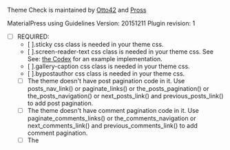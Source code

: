 
Theme Check is maintained by [Otto42](https://profiles.wordpress.org/otto42/) and [Pross](https://profiles.wordpress.org/pross/)

MaterialPress using Guidelines Version: 20151211 Plugin revision: 1

- [ ] REQUIRED:
	- [ ].sticky css class is needed in your theme css.
	- [ ].screen-reader-text css class is needed in your theme css. See See: [the Codex](http://codex.wordpress.org/CSS#WordPress_Generated_Classes) for an example implementation.
	- [ ].gallery-caption css class is needed in your theme css.
	- [ ].bypostauthor css class is needed in your theme css.
	- [ ] The theme doesn't have post pagination code in it. Use posts_nav_link() or paginate_links() or the_posts_pagination() or the_posts_navigation() or next_posts_link() and previous_posts_link() to add post pagination.
	- [ ] The theme doesn't have comment pagination code in it. Use paginate_comments_links() or the_comments_navigation or next_comments_link() and previous_comments_link() to add comment pagination.
	- [ ] The <title> tags can only contain a call to wp_title(). Use the wp_title filter to modify the output
	- [ ] Found a Customizer setting that did not have a sanitization callback function. Every call to the add_setting() method needs to have a sanitization callback function passed.
	- [ ] Could not find the comment-reply script enqueued. See: [Migrating Plugins and Themes to 2.7/Enhanced Comment Display](https://codex.wordpress.org/Migrating_Plugins_and_Themes_to_2.7/Enhanced_Comment_Display)
 <?php if ( is_singular() ) wp_enqueue_script( "comment-reply" ); ?>
	- [ ] Could not find wp_link_pages. See: [wp_link_pages](https://codex.wordpress.org/Function_Reference/wp_link_pages)
 <?php wp_link_pages( $args ); ?>
	- [ ] Could not find comments_template. See: [comments_template](https://codex.wordpress.org/Template_Tags/comments_template)
 <?php comments_template( $file, $separate_comments ); ?>
	- [ ] Could not find add_theme_support( 'automatic-feed-links' ). See: [add_theme_support](https://codex.wordpress.org/Function_Reference/add_theme_support)
 <?php add_theme_support( $feature ); ?>
	- [ ] add_theme_support( post-formats was found in the file functions.php. However get_post_format and/or has_post_format were not found, and no use of formats in the CSS was detected.

- [ ] RECOMMENDED:
	- [ ] Screenshot size should be 1200x900, to account for HiDPI displays. Any 4:3 image size is acceptable, but 1200x900 is preferred.
	- [ ] Screenshot dimensions are wrong! Ratio of width to height should be 4:3.
	- [ ] No reference to the_post_thumbnail() was found in the theme. It is recommended that the theme implement this functionality instead of using custom fields for thumbnails.
	- [ ] No reference to add_theme_support( "title-tag" ) was found in the theme. It is recommended that the theme implement this functionality for WordPress 4.1 and above.
	- [ ] No reference to add_theme_support( "custom-header", $args ) was found in the theme. It is recommended that the theme implement this functionality if using an image for the header.
	- [ ] No reference to add_editor_style() was found in the theme. It is recommended that the theme implement editor styling, so as to make the editor content match the resulting post output in the theme, for a better user experience.
	- [ ] Could not find the file readme.txt in the theme. Please see [Theme_Documentation](https://codex.wordpress.org/Theme_Review#Theme_Documentation) for more information.
	- [ ] Tags: is either empty or missing in style.css header.

- [ ] INFO:
	- [ ] Possible hard-coded links were found in the file page-components.php.

	- [ ] Possible hard-coded links were found in the file page-components.php.
Line 529: <li><a href='sass.html'>Sass</a></li>
Line 543: &lt;li>&lt;a href='sass.html'>Sass&lt;/a>&lt;/li>
Line 561: <li><a href='sass.html'>Sass</a></li>
Line 575: &lt;li>&lt;a href='sass.html'>Sass&lt;/a>&lt;/li>
Line 530: <li><a href='components.html'>Components</a></li>
Line 544: &lt;li>&lt;a href='components.html'>Components&lt;/a>&lt;/li>
Line 562: <li><a href='components.html'>Components</a></li>
Line 576: &lt;li>&lt;a href='components.html'>Components&lt;/a>&lt;/li>
Line 531: <li><a href='javascript.html'>JavaScript</a></li>
Line 545: &lt;li>&lt;a href='javascript.html'>JavaScript&lt;/a>&lt;/li>
Line 563: <li><a href='javascript.html'>JavaScript</a></li>
Line 577: &lt;li>&lt;a href='javascript.html'>JavaScript&lt;/a>&lt;/li>
Line 529: <li><a href='sass.html'>Sass</a></li>
Line 543: &lt;li>&lt;a href='sass.html'>Sass&lt;/a>&lt;/li>
Line 561: <li><a href='sass.html'>Sass</a></li>
Line 575: &lt;li>&lt;a href='sass.html'>Sass&lt;/a>&lt;/li>
Line 530: <li><a href='components.html'>Components</a></li>
Line 544: &lt;li>&lt;a href='components.html'>Components&lt;/a>&lt;/li>
Line 562: <li><a href='components.html'>Components</a></li>
Line 576: &lt;li>&lt;a href='components.html'>Components&lt;/a>&lt;/li>
Line 531: <li><a href='javascript.html'>JavaScript</a></li>
Line 545: &lt;li>&lt;a href='javascript.html'>JavaScript&lt;/a>&lt;/li>
Line 563: <li><a href='javascript.html'>JavaScript</a></li>
Line 577: &lt;li>&lt;a href='javascript.html'>JavaScript&lt;/a>&lt;/li>
	- [ ] Only one text-domain is being used in this theme. Make sure it matches the theme's slug correctly so that the theme will be compatible with WordPress.org language packs.
The domain found is materialpress
	- [ ] Non-printable characters were found in the page-components.php file. You may want to check this file for errors.
Line 614: <p class='caption'>Cards are a convenient means of displaying content composed of different types of objects. They���re also well-suited for presenting similar objects whose size or support
	- [ ] Non-printable characters were found in the footer.php file. You may want to check this file for errors.
Line 23: <span class='white-text'>�� <?php echo date('Y'); ?> Copyright <?php echo get_bloginfo( name ); ?></
